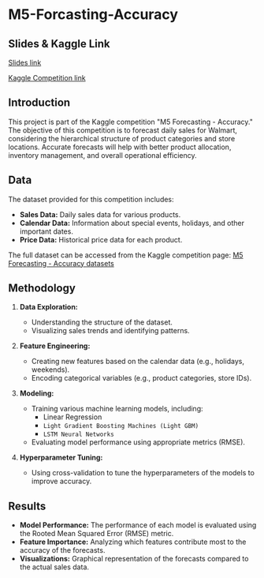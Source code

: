 # M5-Forcasting-Accuracy

## Slides & Kaggle Link
[Slides link](https://docs.google.com/presentation/d/1je-sG98GJZwzrhGTfzMmSXuKxgYhRlcM/edit?usp=sharing&ouid=113313002084083777814&rtpof=true&sd=true)  

[Kaggle Competition link](https://www.kaggle.com/competitions/m5-forecasting-accuracy)

## Introduction
This project is part of the Kaggle competition "M5 Forecasting - Accuracy." The objective of this competition is to forecast daily sales for Walmart, considering the hierarchical structure of product categories and store locations. Accurate forecasts will help with better product allocation, inventory management, and overall operational efficiency.

## Data
The dataset provided for this competition includes:
- **Sales Data:** Daily sales data for various products.
- **Calendar Data:** Information about special events, holidays, and other important dates.
- **Price Data:** Historical price data for each product.

The full dataset can be accessed from the Kaggle competition page: [M5 Forecasting - Accuracy datasets](https://www.kaggle.com/competitions/m5-forecasting-accuracy/data)

## Methodology
1. **Data Exploration:**
   - Understanding the structure of the dataset.
   - Visualizing sales trends and identifying patterns.

2. **Feature Engineering:**
   - Creating new features based on the calendar data (e.g., holidays, weekends).
   - Encoding categorical variables (e.g., product categories, store IDs).

3. **Modeling:**
   - Training various machine learning models, including:
     - Linear Regression
     - `Light Gradient Boosting Machines (Light GBM)`
     - `LSTM Neural Networks`
   - Evaluating model performance using appropriate metrics (RMSE).

4. **Hyperparameter Tuning:**
   - Using cross-validation to tune the hyperparameters of the models to improve accuracy.

## Results
- **Model Performance:** The performance of each model is evaluated using the Rooted Mean Squared Error (RMSE) metric.
- **Feature Importance:** Analyzing which features contribute most to the accuracy of the forecasts.
- **Visualizations:** Graphical representation of the forecasts compared to the actual sales data.

